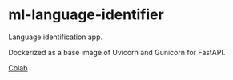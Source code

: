 # ml-language-identifier

Language identification app. 


Dockerized as a base image of Uvicorn and Gunicorn for FastAPI.

[Colab](https://colab.research.google.com/drive/1qLshFKQPMvQM_8XFndTc7YZlDSlCC_nO)


